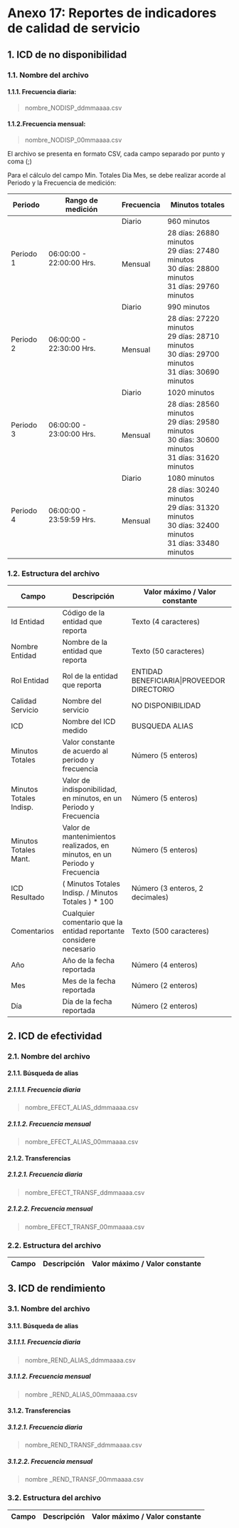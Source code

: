 # Anexo 17: Reportes de indicadores de calidad de servicio

## 1. ICD de no disponibilidad

### 1.1. Nombre del archivo

#### 1.1.1. Frecuencia diaria:

> nombre_NODISP_ddmmaaaa.csv

#### 1.1.2.Frecuencia mensual:

> nombre_NODISP_00mmaaaa.csv

El archivo se presenta en formato CSV, cada campo separado por punto y coma (;)

Para el cálculo del campo Min. Totales Dia Mes, se debe realizar acorde al Periodo y la Frecuencia de medición:

<table>
    <thead>
        <tr>
            <th>Periodo</th>
            <th>Rango de medición</th>
            <th>Frecuencia</th>
            <th>Minutos totales</th>
        </tr>
    </thead>
    <tbody>
        <tr>
            <td rowspan=2>Periodo 1</td>
            <td rowspan=2>06:00:00 - 22:00:00 Hrs.</td>
            <td>Diario</td>
            <td>960 minutos</td>
        </tr>
        <tr>
            <td>Mensual</td>
            <td>
                28 días: 26880 minutos<br>
                29 días: 27480 minutos<br>
                30 días: 28800 minutos<br>
                31 días: 29760 minutos<br>
            </td>
        </tr>
        <tr>
            <td rowspan=2>Periodo 2</td>
            <td rowspan=2>06:00:00 - 22:30:00 Hrs.</td>
            <td>Diario</td>
            <td>990 minutos</td>
        </tr>
        <tr>
            <td>Mensual</td>
            <td>
                28 días: 27220 minutos<br>
                29 días: 28710 minutos<br>
                30 días: 29700 minutos<br>
                31 días: 30690 minutos<br>
            </td>
        </tr>
        <tr>
            <td rowspan=2>Periodo 3</td>
            <td rowspan=2>06:00:00 - 23:00:00 Hrs.</td>
            <td>Diario</td>
            <td>1020 minutos</td>
        </tr>
        <tr>
            <td>Mensual</td>
            <td>
                28 días: 28560 minutos<br>
                29 días: 29580 minutos<br>
                30 días: 30600 minutos<br>
                31 días: 31620 minutos<br>
            </td>
        </tr>
        <tr>
            <td rowspan=2>Periodo 4</td>
            <td rowspan=2>06:00:00 - 23:59:59 Hrs.</td>
            <td>Diario</td>
            <td>1080 minutos</td>
        </tr>
        <tr>
            <td>Mensual</td>
            <td>
                28 días: 30240 minutos<br>
                29 días: 31320 minutos<br>
                30 días: 32400 minutos<br>
                31 días: 33480 minutos<br>
            </td>
        </tr>
    </tbody>
</table>

### 1.2. Estructura del archivo

|Campo|Descripción|Valor máximo / Valor constante|
|-----|-----------|------------------------------|
|Id Entidad|Código de la entidad que reporta|Texto (4 caracteres)|
|Nombre Entidad|Nombre de la entidad que reporta|Texto (50 caracteres)|
|Rol Entidad|Rol de la entidad que reporta|ENTIDAD BENEFICIARIA&#124;PROVEEDOR DIRECTORIO|
|Calidad Servicio|Nombre del servicio|NO DISPONIBILIDAD|
|ICD|Nombre del ICD medido|BUSQUEDA ALIAS|
|Minutos Totales|Valor constante de acuerdo al periodo y frecuencia|Número (5 enteros)|
|Minutos Totales Indisp.|Valor de indisponibilidad, en minutos, en un Periodo y Frecuencia|Número (5 enteros)|
|Minutos Totales Mant.|Valor de mantenimientos realizados, en minutos, en un Periodo y Frecuencia|Número (5 enteros)|
|ICD Resultado|( Minutos Totales Indisp. / Minutos Totales ) * 100|Número (3 enteros, 2 decimales)|
|Comentarios|Cualquier comentario que la entidad reportante considere necesario|Texto (500 caracteres)|
|Año|Año de la fecha reportada|Número (4 enteros)|
|Mes|Mes de la fecha reportada|Número (2 enteros)|
|Día|Día de la fecha reportada|Número (2 enteros)|

## 2. ICD de efectividad

### 2.1. Nombre del archivo

#### 2.1.1. Búsqueda de alias

##### 2.1.1.1. Frecuencia diaria

> nombre_EFECT_ALIAS_ddmmaaaa.csv

##### 2.1.1.2. Frecuencia mensual

> nombre_EFECT_ALIAS_00mmaaaa.csv

#### 2.1.2. Transferencias

##### 2.1.2.1. Frecuencia diaria

> nombre_EFECT_TRANSF_ddmmaaaa.csv

##### 2.1.2.2. Frecuencia mensual

> nombre_EFECT_TRANSF_00mmaaaa.csv

### 2.2. Estructura del archivo

|Campo|Descripción|Valor máximo / Valor constante|
|-----|-----------|------------------------------|

## 3. ICD de rendimiento

### 3.1. Nombre del archivo

#### 3.1.1. Búsqueda de alias

##### 3.1.1.1. Frecuencia diaria

> nombre_REND_ALIAS_ddmmaaaa.csv

##### 3.1.1.2. Frecuencia mensual

> nombre _REND_ALIAS_00mmaaaa.csv

#### 3.1.2. Transferencias

##### 3.1.2.1. Frecuencia diaria

> nombre_REND_TRANSF_ddmmaaaa.csv

##### 3.1.2.2. Frecuencia mensual

> nombre _REND_TRANSF_00mmaaaa.csv

### 3.2. Estructura del archivo

|Campo|Descripción|Valor máximo / Valor constante|
|-----|-----------|------------------------------|
